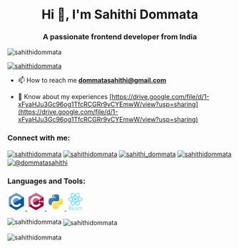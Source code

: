 <h1 align="center">Hi 👋, I'm Sahithi Dommata</h1>
<h3 align="center">A passionate frontend developer from India</h3>

<p align="left"> <img src="https://komarev.com/ghpvc/?username=sahithidommata&label=Profile%20views&color=0e75b6&style=flat" alt="sahithidommata" /> </p>

<p align="left"> <a href="https://github.com/ryo-ma/github-profile-trophy"><img src="https://github-profile-trophy.vercel.app/?username=sahithidommata" alt="sahithidommata" /></a> </p>

- 📫 How to reach me **dommatasahithi@gmail.com**

- 📄 Know about my experiences [https://drive.google.com/file/d/1-xFyaHJu3Gc96og1TfcRCGRr9vCYEmwW/view?usp=sharing](https://drive.google.com/file/d/1-xFyaHJu3Gc96og1TfcRCGRr9vCYEmwW/view?usp=sharing)

<h3 align="left">Connect with me:</h3>
<p align="left">
<a href="https://www.codechef.com/users/sahithidommata" target="blank"><img align="center" src="https://cdn.jsdelivr.net/npm/simple-icons@3.1.0/icons/codechef.svg" alt="sahithidommata" height="30" width="40" /></a>
<a href="https://www.hackerrank.com/sahithidommata" target="blank"><img align="center" src="https://raw.githubusercontent.com/rahuldkjain/github-profile-readme-generator/master/src/images/icons/Social/hackerrank.svg" alt="sahithidommata" height="30" width="40" /></a>
<a href="https://codeforces.com/profile/sahithi_dommata" target="blank"><img align="center" src="https://raw.githubusercontent.com/rahuldkjain/github-profile-readme-generator/master/src/images/icons/Social/codeforces.svg" alt="sahithi_dommata" height="30" width="40" /></a>
<a href="https://www.leetcode.com/sahithidommata" target="blank"><img align="center" src="https://raw.githubusercontent.com/rahuldkjain/github-profile-readme-generator/master/src/images/icons/Social/leet-code.svg" alt="sahithidommata" height="30" width="40" /></a>
<a href="https://www.hackerearth.com/@dommatasahithi" target="blank"><img align="center" src="https://raw.githubusercontent.com/rahuldkjain/github-profile-readme-generator/master/src/images/icons/Social/hackerearth.svg" alt="@dommatasahithi" height="30" width="40" /></a>
</p>

<h3 align="left">Languages and Tools:</h3>
<p align="left"> <a href="https://www.cprogramming.com/" target="_blank" rel="noreferrer"> <img src="https://raw.githubusercontent.com/devicons/devicon/master/icons/c/c-original.svg" alt="c" width="40" height="40"/> </a> <a href="https://www.w3schools.com/cpp/" target="_blank" rel="noreferrer"> <img src="https://raw.githubusercontent.com/devicons/devicon/master/icons/cplusplus/cplusplus-original.svg" alt="cplusplus" width="40" height="40"/> </a> <a href="https://www.python.org" target="_blank" rel="noreferrer"> <img src="https://raw.githubusercontent.com/devicons/devicon/master/icons/python/python-original.svg" alt="python" width="40" height="40"/> </a> <a href="https://reactjs.org/" target="_blank" rel="noreferrer"> <img src="https://raw.githubusercontent.com/devicons/devicon/master/icons/react/react-original-wordmark.svg" alt="react" width="40" height="40"/> </a> </p>

<p><img align="left" src="https://github-readme-stats.vercel.app/api/top-langs?username=sahithidommata&show_icons=true&locale=en&layout=compact" alt="sahithidommata" /></p>

<p>&nbsp;<img align="center" src="https://github-readme-stats.vercel.app/api?username=sahithidommata&show_icons=true&locale=en" alt="sahithidommata" /></p>

<p><img align="center" src="https://github-readme-streak-stats.herokuapp.com/?user=sahithidommata&" alt="sahithidommata" /></p>

